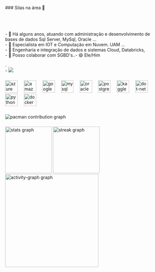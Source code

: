 <p align="left">
### Silas na área 👋<br><br><br><br><br>- 🔭 Há alguns anos, atuando com administração e desenvolvimento de bases de dados Sql Server, MySql, Oracle ...<br>- 🌱 Especialista em  IOT e Computação em Nuvem.  UAM ...<br>- 👯 Engenharia e integração de dados e sistemas Cloud, Databricks, <br>- 💬 Posso colaborar com  SGBD's..- 😄 Ele/Him</p>.<br>- <a href="https://www.linkedin.com/in/silas-sidério-a74a3b11/" target="_blank"><img src="https://img.shields.io/badge/-LinkedIn-%230077B5?style=for-the-badge&logo=linkedin&logoColor=white" target="_blank"></a> <br>

###

<div align="left">
  <img src="https://cdn.jsdelivr.net/gh/devicons/devicon/icons/azure/azure-original.svg" height="40" alt="azure logo"  />
  <img width="12" />
  <img src="https://cdn.jsdelivr.net/gh/devicons/devicon/icons/amazonwebservices/amazonwebservices-line-wordmark.svg" height="40" alt="amazonwebservices logo"  />
  <img width="12" />
  <img src="https://cdn.jsdelivr.net/gh/devicons/devicon/icons/googlecloud/googlecloud-original.svg" height="40" alt="googlecloud logo"  />
  <img width="12" />
  <img src="https://cdn.jsdelivr.net/gh/devicons/devicon/icons/mysql/mysql-original.svg" height="40" alt="mysql logo"  />
  <img width="12" />
  <img src="https://cdn.jsdelivr.net/gh/devicons/devicon/icons/oracle/oracle-original.svg" height="40" alt="oracle logo"  />
  <img width="12" />
  <img src="https://cdn.jsdelivr.net/gh/devicons/devicon/icons/postgresql/postgresql-original.svg" height="40" alt="postgresql logo"  />
  <img width="12" />
  <img src="https://cdn.jsdelivr.net/gh/devicons/devicon/icons/kaggle/kaggle-original.svg" height="40" alt="kaggle logo"  />
  <img width="12" />
  <img src="https://cdn.jsdelivr.net/gh/devicons/devicon/icons/dot-net/dot-net-original.svg" height="40" alt="dot-net logo"  />
  <img width="12" />
  <img src="https://cdn.jsdelivr.net/gh/devicons/devicon/icons/python/python-original.svg" height="40" alt="python logo"  />
  <img width="12" />
  <img src="https://cdn.jsdelivr.net/gh/devicons/devicon/icons/docker/docker-original.svg" height="40" alt="docker logo"  />
</div>

###

<picture>
  <source media="(prefers-color-scheme: dark)" srcset="https://raw.githubusercontent.com/Silas-Siderio/Silas-Siderio/output/pacman-contribution-graph-dark.svg">
  <source media="(prefers-color-scheme: light)" srcset="https://raw.githubusercontent.com/Silas-Siderio/Silas-Siderio/output/pacman-contribution-graph.svg">
  <img alt="pacman contribution graph" src="https://raw.githubusercontent.com/Silas-Siderio/Silas-Siderio/output/pacman-contribution-graph.svg">
</picture>

###

<div align="left">
  <img src="https://github-readme-stats.vercel.app/api?username=Silas-Siderio&hide_title=false&hide_rank=false&show_icons=true&include_all_commits=true&count_private=true&disable_animations=false&theme=dracula&locale=en&hide_border=false&order=1" height="150" alt="stats graph"  />
  <img src="https://streak-stats.demolab.com?user=Silas-Siderio&locale=en&mode=daily&theme=dracula&hide_border=false&border_radius=5&order=3" height="150" alt="streak graph"  />
  <img src="https://github-readme-activity-graph.vercel.app/graph?username=Silas-Siderio&radius=16&theme=react&area=true&order=5" height="300" alt="activity-graph graph"  />
</div>

###
          
          
          
